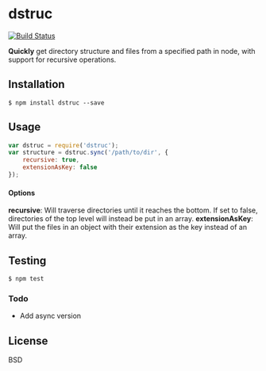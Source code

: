 # dstruc

[![Build Status](https://travis-ci.org/shockwork/dstruc.svg?branch=master)](https://travis-ci.org/shockwork/dstruc)

__Quickly__ get directory structure and files from a specified path in node, with support for recursive operations.

## Installation

    $ npm install dstruc --save

## Usage

```js
var dstruc = require('dstruc');
var structure = dstruc.sync('/path/to/dir', {
    recursive: true,
    extensionAsKey: false
});
```

#### Options
__recursive__: Will traverse directories until it reaches the bottom. If set to false, directories of the top level will instead be put in an array.
__extensionAsKey__: Will put the files in an object with their extension as the key instead of an array.



## Testing

    $ npm test

### Todo
* Add async version

## License

BSD